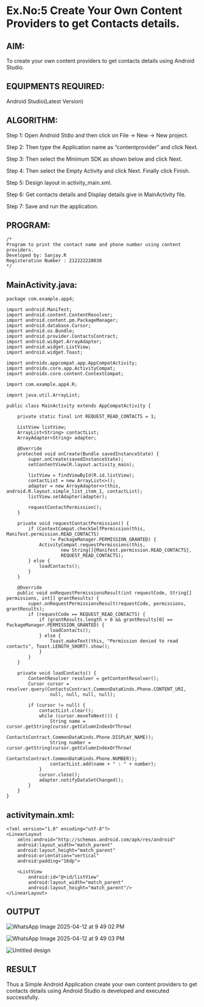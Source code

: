 
# Ex.No:5 Create Your Own Content Providers to get Contacts details.


## AIM:

To create your own content providers to get contacts details using Android Studio.

## EQUIPMENTS REQUIRED:

Android Studio(Latest Version)

## ALGORITHM:

Step 1: Open Android Stdio and then click on File -> New -> New project.

Step 2: Then type the Application name as “contentprovider″ and click Next. 

Step 3: Then select the Minimum SDK as shown below and click Next.

Step 4: Then select the Empty Activity and click Next. Finally click Finish.

Step 5: Design layout in activity_main.xml.

Step 6: Get contacts details and Display details give in MainActivity file.

Step 7: Save and run the application.

## PROGRAM:
```
/*
Program to print the contact name and phone number using content providers.
Developed by: Sanjay.R
Registeration Number : 212222220038
*/
```
## MainActivity.java:

```
package com.example.app4;

import android.Manifest;
import android.content.ContentResolver;
import android.content.pm.PackageManager;
import android.database.Cursor;
import android.os.Bundle;
import android.provider.ContactsContract;
import android.widget.ArrayAdapter;
import android.widget.ListView;
import android.widget.Toast;

import androidx.appcompat.app.AppCompatActivity;
import androidx.core.app.ActivityCompat;
import androidx.core.content.ContextCompat;

import com.example.app4.R;

import java.util.ArrayList;

public class MainActivity extends AppCompatActivity {

    private static final int REQUEST_READ_CONTACTS = 1;

    ListView listView;
    ArrayList<String> contactList;
    ArrayAdapter<String> adapter;

    @Override
    protected void onCreate(Bundle savedInstanceState) {
        super.onCreate(savedInstanceState);
        setContentView(R.layout.activity_main);

        listView = findViewById(R.id.listView);
        contactList = new ArrayList<>();
        adapter = new ArrayAdapter<>(this, android.R.layout.simple_list_item_1, contactList);
        listView.setAdapter(adapter);

        requestContactPermission();
    }

    private void requestContactPermission() {
        if (ContextCompat.checkSelfPermission(this, Manifest.permission.READ_CONTACTS)
                != PackageManager.PERMISSION_GRANTED) {
            ActivityCompat.requestPermissions(this,
                    new String[]{Manifest.permission.READ_CONTACTS},
                    REQUEST_READ_CONTACTS);
        } else {
            loadContacts();
        }
    }

    @Override
    public void onRequestPermissionsResult(int requestCode, String[] permissions, int[] grantResults) {
        super.onRequestPermissionsResult(requestCode, permissions, grantResults);
        if (requestCode == REQUEST_READ_CONTACTS) {
            if (grantResults.length > 0 && grantResults[0] == PackageManager.PERMISSION_GRANTED) {
                loadContacts();
            } else {
                Toast.makeText(this, "Permission denied to read contacts", Toast.LENGTH_SHORT).show();
            }
        }
    }

    private void loadContacts() {
        ContentResolver resolver = getContentResolver();
        Cursor cursor = resolver.query(ContactsContract.CommonDataKinds.Phone.CONTENT_URI,
                null, null, null, null);

        if (cursor != null) {
            contactList.clear();
            while (cursor.moveToNext()) {
                String name = cursor.getString(cursor.getColumnIndexOrThrow(
                        ContactsContract.CommonDataKinds.Phone.DISPLAY_NAME));
                String number = cursor.getString(cursor.getColumnIndexOrThrow(
                        ContactsContract.CommonDataKinds.Phone.NUMBER));
                contactList.add(name + " : " + number);
            }
            cursor.close();
            adapter.notifyDataSetChanged();
        }
    }
}

```
## activitymain.xml:

```
<?xml version="1.0" encoding="utf-8"?>
<LinearLayout
    xmlns:android="http://schemas.android.com/apk/res/android"
    android:layout_width="match_parent"
    android:layout_height="match_parent"
    android:orientation="vertical"
    android:padding="16dp">

    <ListView
        android:id="@+id/listView"
        android:layout_width="match_parent"
        android:layout_height="match_parent"/>
</LinearLayout>

```
## OUTPUT

![WhatsApp Image 2025-04-12 at 9 49 02 PM](https://github.com/user-attachments/assets/3a927fcf-f960-460c-b740-bcfe3073da6f)

![WhatsApp Image 2025-04-12 at 9 49 03 PM](https://github.com/user-attachments/assets/5b349ba0-66af-40c0-9956-0c69f424dde0)

![Untitled design](https://github.com/user-attachments/assets/aa0405bb-dce1-4271-b992-583b567a6fc9)


## RESULT
Thus a Simple Android Application create your own content providers to get contacts details using Android Studio is developed and executed successfully.
